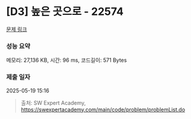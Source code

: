 # [D3] 높은 곳으로 - 22574 

[문제 링크](https://swexpertacademy.com/main/code/problem/problemDetail.do?contestProbId=AZIieDaq5AEDFAXd) 

### 성능 요약

메모리: 27,136 KB, 시간: 96 ms, 코드길이: 571 Bytes

### 제출 일자

2025-05-19 15:16



> 출처: SW Expert Academy, https://swexpertacademy.com/main/code/problem/problemList.do